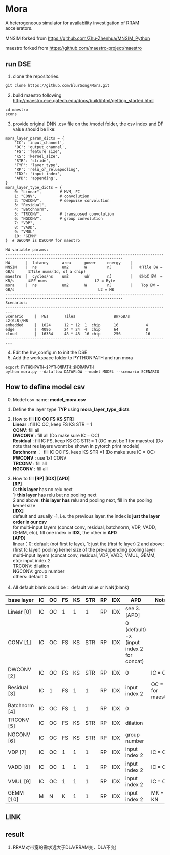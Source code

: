 # Mora
  A heterogeneous simulator for availability investigation of RRAM accelerators.
  
  MNSIM forked from https://github.com/Zhu-Zhenhua/MNSIM_Python
  
  maestro forked from https://github.com/maestro-project/maestro


## run DSE
1. clone the repositories.  
```
git clone https://github.com/blurSong/Mora.git
```
2. build maestro following http://maestro.ece.gatech.edu/docs/build/html/getting_started.html
```
cd maestro
scons
```
3. provide original DNN .csv file on the /model folder, the csv index and DF value should be like: 
   
```
mora_layer_param_dicts = {
    'IC': 'input_channel',
    'OC': 'output_channel',
    'FS': 'feature_size',
    'KS': 'kernel_size',
    'STR': 'stride',
    'TYP': 'layer_type',
    'RP': 'relu_or_relu&pooling',
    'IDX': 'input index',
    'APD': 'appending',
}
mora_layer_type_dicts = {
    0: "Linear",        # MVM, FC
    1: "CONV",          # convolution
    2: "DWCONV",        # deepwise convolution
    3: "Residual",
    4: "Batchnorm",
    5: "TRCONV",        # transposed convolution
    6: "NGCONV",        # group convolution
    7: "VDP",
    8: "VADD",
    9: "VMUL"
    10: "GEMM" 
}  # DWCONV is DSCONV for maestro
```
```
HW variable params:
--------------------------------------------------------------------------------------------------------------------------
HW       |  latancy      area      power     energy    |
MNSIM    |  ns           um2       W         nJ        |   ①Tile BW = GB/s      ②Tile nums(1d, of a chip)
maestro  |  cycles/ns    um2       uW        nJ        |   ①NoC BW  = KB/s      ②PE nums                     L2 = Byte
mora     |  ns           um2       W         nJ        |    Top BW = GB/s                                     L2 = MB
--------------------------------------------------------------------------------------------------------------------------
Scenarios:
-------------------------------------------------------------------------
Scenario     |  PEs       Tiles                 BW/GB/s       L2(GLB)/MB
embedded     |  1024      12 * 12  1  chip      16            4
edge         |  4096      24 * 24  4  chip      64            8
cloud        |  16384     48 * 48  16 chip      256           16
-------------------------------------------------------------------------

```
4. Edit the hw_config.m to init the DSE
5. Add the workspace folder to PYTHONPATH and run mora
```
export PYTHONPATH=$PYTHONPATH:$MORAPATH
python mora.py --dataflow DATAFLOW --model MODEL --scenario SCENARIO
```
##  How to define model csv

0. Model csv name: **model_mora.csv**

1. Define the layer type **TYP** using **mora_layer_type_dicts**

2. How to fill **[IC OC FS KS STR]**  
    **Linear**  : fill IC OC, keep FS KS STR = 1  
    **CONV**: fill all  
    **DWCONV**  : fill all (Do make sure IC = OC)  
   **Residual** : fill IC FS, keep KS OC STR = 1 (OC must be 1 for maestro)
            (Do note that res layers wonnt be shown in pytorch print models)  
    **Batchnorm** ： fill IC OC FS, keep KS STR =1 (Do make sure IC = OC)   
    **PWCONV** : use 1x1 CONV  
    **TRCONV** : fill all  
    **NGCONV** :  fill all  
3. How to fill **[RP] [IDX] [APD]**  
          **[RP]**  
                   0: **this layer**  has no relu next  
                   1: **this layer**  has relu but no pooling next  
                   2 and above: **this layer has**  relu and pooling next, fill in the pooling kernel size    
          **[IDX]**      
                   default and usually -1, i.e. the previous layer. the index is **just the layer order in our csv**  
                   for multi-input layers (concat conv, residual, batchnorm, VDP, VADD, GEMM, etc), fill one index in **IDX**, the other in **APD**  
          **[APD]**  
                  linear：0: default (not first fc laye), 
                          1: just the (first fc layer)
                          2 and above: (first fc layer) pooling kernel size of the pre-appending pooling layer 
                  multi-input layers (concat conv, residual, VDP, VADD, VMUL, GEMM, etc): input index 2  
                  TRCONV: dilation  
                  NGCONV: group number  
                  others: default 0  
4. All default blank could be： default value or NaN(blank)

| base layer    | IC  | OC  | FS  | KS  | STR | RP  | IDX | APD                                            | Note               |
| ------------- | --- | --- | --- | --- | --- | --- | --- | ---------------------------------------------- | ------------------ |
| Linear  [0]   | IC  | OC  | 1   | 1   | 1   | RP  | IDX | see 3.[APD]                                    |                    |
| CONV    [1]   | IC  | OC  | FS  | KS  | STR | RP  | IDX | 0 (default) <br> -x (input index 2 for concat) |                    |
| DWCONV [2]    | IC  | OC  | FS  | KS  | STR | RP  | IDX | 0                                              | IC = OC            |
| Residual [3]  | IC  | 1   | FS  | 1   | 1   | RP  | IDX | input index 2                                  | OC = 1 for maestro |
| Batchnorm [4] | IC  | OC  | FS  | 1   | 1   | RP  | IDX | 0                                              |                    |
| TRCONV [5]    | IC  | OC  | FS  | KS  | STR | RP  | IDX | dilation                                       |                    |
| NGCONV [6]    | IC  | OC  | FS  | KS  | STR | RP  | IDX | group number                                   |                    |
| VDP [7]       | IC  | OC  | 1   | 1   | 1   | RP  | IDX | input index 2                                  | IC = OC            |
| VADD [8]      | IC  | OC  | 1   | 1   | 1   | RP  | IDX | input index 2                                  | IC = OC            |
| VMUL [9]      | IC  | OC  | 1   | 1   | 1   | RP  | IDX | input index 2                                  | IC = OC            |
| GEMM [10]     | M   | N   | K   | 1   | 1   | RP  | IDX | input index 2                                  | MK * KN            |


## LINK

## result
1. RRAM对带宽的需求远大于DLA(RRAM变，DLA不变)
